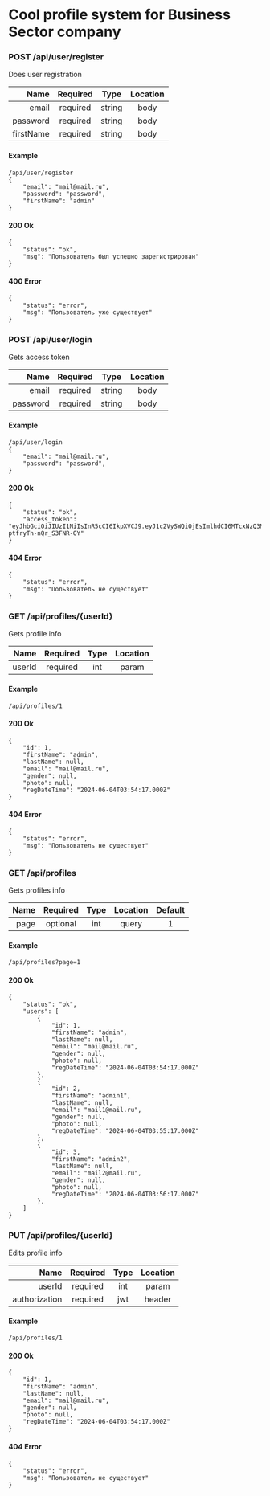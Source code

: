 # Cool profile system for Business Sector company


### POST /api/user/register
Does user registration


|Name     |Required|Type  |Location|
|--------:|:------:|:----:|:------:|
|email    |required|string|body    |
|password |required|string|body    |
|firstName|required|string|body    |


#### Example
```
/api/user/register
{
    "email": "mail@mail.ru",
    "password": "password",
    "firstName": "admin"
}
```
#### 200 Ok
``` 
{
    "status": "ok",
    "msg": "Пользователь был успешно зарегистрирован"
}
```
#### 400 Error
```
{
    "status": "error",
    "msg": "Пользователь уже существует"
}
```

### POST /api/user/login
Gets access token


|Name     |Required|Type  |Location|
|--------:|:------:|:----:|:------:|
|email    |required|string|body    |
|password |required|string|body    |


#### Example
```
/api/user/login
{
    "email": "mail@mail.ru",
    "password": "password",
}
```
#### 200 Ok
``` 
{
    "status": "ok",
    "access_token": "eyJhbGciOiJIUzI1NiIsInR5cCI6IkpXVCJ9.eyJ1c2VySWQiOjEsImlhdCI6MTcxNzQ3MzM2OCwiZXhwIjoxNzE3NDc2OTY4fQ.CXMJuLny7N6l6SGpZUKKmK-ptfryTn-nQr_S3FNR-OY"
}
```
#### 404 Error
```
{
    "status": "error",
    "msg": "Пользователь не существует"
}
```

### GET /api/profiles/{userId}
Gets profile info


|Name     |Required|Type  |Location|
|--------:|:------:|:----:|:------:|
|userId    |required|int  |param   |


#### Example
```
/api/profiles/1
```
#### 200 Ok
``` 
{
    "id": 1,
    "firstName": "admin",
    "lastName": null,
    "email": "mail@mail.ru",
    "gender": null,
    "photo": null,
    "regDateTime": "2024-06-04T03:54:17.000Z"
}
```
#### 404 Error
```
{
    "status": "error",
    "msg": "Пользователь не существует"
}
```

### GET /api/profiles
Gets profiles info


|Name     |Required|Type  |Location|Default|
|--------:|:------:|:----:|:------:|:-----:|
|page     |optional|int   |query   |1      |


#### Example
```
/api/profiles?page=1
```
#### 200 Ok
``` 
{
    "status": "ok",
    "users": [
        {
            "id": 1,
            "firstName": "admin",
            "lastName": null,
            "email": "mail@mail.ru",
            "gender": null,
            "photo": null,
            "regDateTime": "2024-06-04T03:54:17.000Z"
        },
        {
            "id": 2,
            "firstName": "admin1",
            "lastName": null,
            "email": "mail1@mail.ru",
            "gender": null,
            "photo": null,
            "regDateTime": "2024-06-04T03:55:17.000Z"
        },
        {
            "id": 3,
            "firstName": "admin2",
            "lastName": null,
            "email": "mail2@mail.ru",
            "gender": null,
            "photo": null,
            "regDateTime": "2024-06-04T03:56:17.000Z"
        },
    ]
}
```

### PUT /api/profiles/{userId}
Edits profile info


|Name         |Required|Type  |Location|
|------------:|:------:|:----:|:------:|
|userId       |required|int   |param   |
|authorization|required|jwt   |header  |


#### Example
```
/api/profiles/1
```
#### 200 Ok
``` 
{
    "id": 1,
    "firstName": "admin",
    "lastName": null,
    "email": "mail@mail.ru",
    "gender": null,
    "photo": null,
    "regDateTime": "2024-06-04T03:54:17.000Z"
}
```
#### 404 Error
```
{
    "status": "error",
    "msg": "Пользователь не существует"
}
```